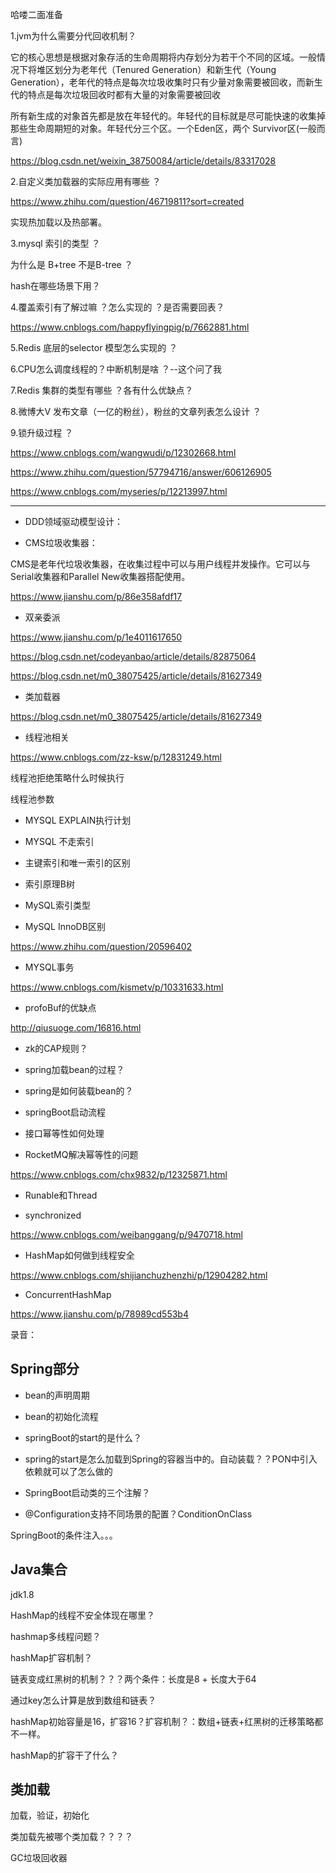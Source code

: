 哈喽二面准备

1.jvm为什么需要分代回收机制？

它的核心思想是根据对象存活的生命周期将内存划分为若干个不同的区域。一般情况下将堆区划分为老年代（Tenured Generation）和新生代（Young Generation），老年代的特点是每次垃圾收集时只有少量对象需要被回收，而新生代的特点是每次垃圾回收时都有大量的对象需要被回收

所有新生成的对象首先都是放在年轻代的。年轻代的目标就是尽可能快速的收集掉那些生命周期短的对象。年轻代分三个区。一个Eden区，两个 Survivor区(一般而言)

https://blog.csdn.net/weixin_38750084/article/details/83317028

2.自定义类加载器的实际应用有哪些 ？

https://www.zhihu.com/question/46719811?sort=created

实现热加载以及热部署。

3.mysql 索引的类型 ？

为什么是 B+tree 不是B-tree ？


hash在哪些场景下用？


4.覆盖索引有了解过嘛 ？怎么实现的 ？是否需要回表？

https://www.cnblogs.com/happyflyingpig/p/7662881.html


5.Redis 底层的selector  模型怎么实现的 ？


6.CPU怎么调度线程的？中断机制是啥 ？--这个问了我



7.Redis 集群的类型有哪些 ？各有什么优缺点？


8.微博大V 发布文章（一亿的粉丝），粉丝的文章列表怎么设计 ？


9.锁升级过程 ？

https://www.cnblogs.com/wangwudi/p/12302668.html


https://www.zhihu.com/question/57794716/answer/606126905

https://www.cnblogs.com/myseries/p/12213997.html


----------------------------------------



- DDD领域驱动模型设计：


- CMS垃圾收集器：

CMS是老年代垃圾收集器，在收集过程中可以与用户线程并发操作。它可以与Serial收集器和Parallel New收集器搭配使用。

https://www.jianshu.com/p/86e358afdf17


- 双亲委派

https://www.jianshu.com/p/1e4011617650

https://blog.csdn.net/codeyanbao/article/details/82875064

https://blog.csdn.net/m0_38075425/article/details/81627349

- 类加载器

https://blog.csdn.net/m0_38075425/article/details/81627349


- 线程池相关

https://www.cnblogs.com/zz-ksw/p/12831249.html


线程池拒绝策略什么时候执行

线程池参数

- MYSQL EXPLAIN执行计划

- MYSQL 不走索引

- 主键索引和唯一索引的区别

- 索引原理B树

- MySQL索引类型

- MySQL InnoDB区别

https://www.zhihu.com/question/20596402

- MYSQL事务

https://www.cnblogs.com/kismetv/p/10331633.html


- profoBuf的优缺点

http://qiusuoge.com/16816.html


- zk的CAP规则？

- spring加载bean的过程？

- spring是如何装载bean的？

- springBoot启动流程

- 接口幂等性如何处理

- RocketMQ解决幂等性的问题

https://www.cnblogs.com/chx9832/p/12325871.html


- Runable和Thread

- synchronized

https://www.cnblogs.com/weibanggang/p/9470718.html


- HashMap如何做到线程安全

https://www.cnblogs.com/shijianchuzhenzhi/p/12904282.html


- ConcurrentHashMap

https://www.jianshu.com/p/78989cd553b4



录音：


## Spring部分

- bean的声明周期

- bean的初始化流程

- springBoot的start的是什么？

- spring的start是怎么加载到Spring的容器当中的。自动装载？？PON中引入依赖就可以了怎么做的

- SpringBoot启动类的三个注解？

- @Configuration支持不同场景的配置？ConditionOnClass

SpringBoot的条件注入。。。


## Java集合

jdk1.8

HashMap的线程不安全体现在哪里？

hashmap多线程问题？

hashMap扩容机制？

链表变成红黑树的机制？？？两个条件：长度是8 + 长度大于64

通过key怎么计算是放到数组和链表？

hashMap初始容量是16，扩容16？扩容机制？：数组+链表+红黑树的迁移策略都不一样。

hashMap的扩容干了什么？

## 类加载

加载，验证，初始化

类加载先被哪个类加载？？？？

GC垃圾回收器





